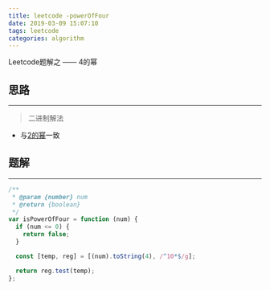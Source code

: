 ```yaml
---
title: leetcode -powerOfFour
date: 2019-03-09 15:07:10
tags: leetcode
categories: algorithm
---
```


Leetcode题解之 —— 4的幂


<!-- more -->


## 思路

------

> 二进制解法

- 与[2的幂](https://blog.yyge.top/2019/02/28/leetcode-isPowerOfTwo/)一致

## 题解

------

```js
/**
 * @param {number} num
 * @return {boolean}
 */
var isPowerOfFour = function (num) {
  if (num <= 0) {
    return false;
  }

  const [temp, reg] = [(num).toString(4), /^10*$/g];

  return reg.test(temp);
};
```